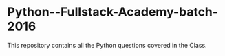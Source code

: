 # Python--Fullstack-Academy-batch-2016


 This repository contains all the Python questions covered in the Class.
